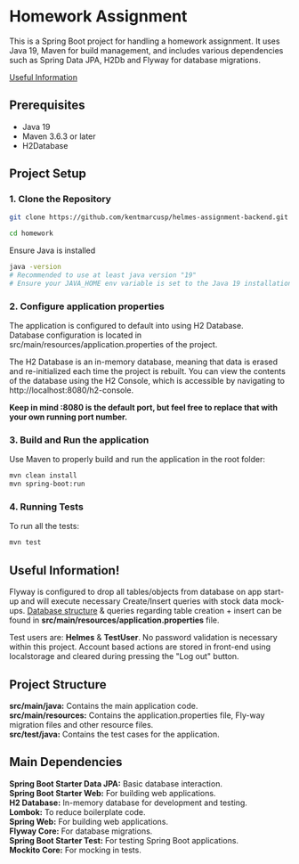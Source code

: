# Homework Assignment

This is a Spring Boot project for handling a homework assignment. It uses Java 19, Maven for build management, and includes various dependencies such as Spring Data JPA, H2Db and Flyway for database migrations.

[Useful Information](#useful-information)

## Prerequisites

- Java 19
- Maven 3.6.3 or later
- H2Database

## Project Setup

### 1. Clone the Repository

```bash
git clone https://github.com/kentmarcusp/helmes-assignment-backend.git

cd homework
```
Ensure Java is installed
```bash
java -version
# Recommended to use at least java version "19"
# Ensure your JAVA_HOME env variable is set to the Java 19 installation path.
```

### 2. Configure application properties
The application is configured to default into using H2 Database.  
Database configuration is located in src/main/resources/application.properties of the project.

The H2 Database is an in-memory database, meaning that data is erased and re-initialized each time the project is rebuilt.
You can view the contents of the database using the H2 Console, which is accessible by navigating to http://localhost:8080/h2-console.  

**Keep in mind :8080 is the default port, but feel free to replace that with your own running port number.**

### 3. Build and Run the application
Use Maven to properly build and run the application in the root folder:
```bash
mvn clean install
mvn spring-boot:run
```

### 4. Running Tests
To run all the tests:
```bash
mvn test
```

## Useful Information!
Flyway is configured to drop all tables/objects from database on app start-up and will execute necessary Create/Insert queries with stock data mock-ups.
[Database structure](https://tinyurl.com/yc5njukw) & queries regarding table creation + insert can be found in **src/main/resources/application.properties** file.

Test users are: **Helmes** & **TestUser**. No password validation is necessary within this project. 
Account based actions are stored in front-end using localstorage and cleared during pressing the "Log out" button.

## Project Structure
**src/main/java:** Contains the main application code.  
**src/main/resources:** Contains the application.properties file, Fly-way migration files and other resource files.  
**src/test/java:** Contains the test cases for the application.

## Main Dependencies
**Spring Boot Starter Data JPA:** Basic database interaction.  
**Spring Boot Starter Web:** For building web applications.  
**H2 Database:** In-memory database for development and testing.  
**Lombok:** To reduce boilerplate code.  
**Spring Web:** For building web applications.  
**Flyway Core:** For database migrations.  
**Spring Boot Starter Test:** For testing Spring Boot applications.  
**Mockito Core:** For mocking in tests.  
